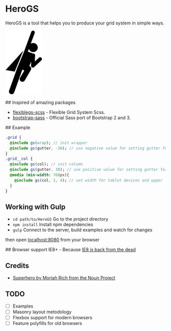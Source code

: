 # HeroGS
HeroGS is a tool that helps you to produce your grid system in simple ways.

![alt tag](https://raw.githubusercontent.com/hayatbiralem/HeroGS/master/src/ico/hero.svg)

## Inspired of amazing packages
- [flexiblegs-scss](https://github.com/flexiblegs/flexiblegs-scss) - Flexible Grid System Scss.
- [bootstrap-sass](https://github.com/twbs/bootstrap-sass) - Official Sass port of Bootstrap 2 and 3.

## Example
```sass
.grid {
  @include gs(wrap); // init wrapper
  @include gs(gutter, -30); // use negative value for setting gutter for wrapper
}
.grid__col {
  @include gs(col); // init column
  @include gs(gutter, 30); // use positive value for setting gutter for columns
  @media (min-width: 768px){
    @include gs(col, 1, 4); // set width for tablet devices and upper
  }
}
```

## Working with Gulp
- `cd path/to/HeroGS` Go to the project directory
- `npm install` Install npm dependencies
- `gulp` Connect to the server, build examples and watch for changes

then open [localhost:8080](http://localhost:8080) from your browser

## Browser support
IE8+ - Because [IE8 is back from the dead](http://www.webdesignerdepot.com/2016/01/ie8-is-back-from-the-dead/)

## Credits
- [Superhero by Moriah Rich from the Noun Project](https://thenounproject.com/search/?q=hero&i=12709)

## TODO
- [ ] Examples
- [ ] Masonry layout metodology
- [ ] Flexbox support for modern browsers
- [ ] Feature polyfills for old browsers
